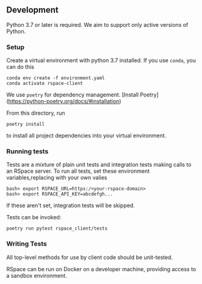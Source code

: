 ## Development

Python 3.7 or later is required. We aim to support only active versions of Python.

### Setup

Create a virtual environment with python 3.7 installed. If you use `conda`, you can do this

```
conda env create -f environment.yaml
conda activate rspace-client
``` 

We use `poetry` for dependency management. [Install Poetry] (https://python-poetry.org/docs/#installation)

From this directory, run 

`poetry install` 

to install all project dependencies into your virtual environment. 

### Running tests

Tests are a mixture of plain unit tests and integration tests making calls to an RSpace server.
To run all tests, set these environment variables,replacing with your own valies

```
bash> export RSPACE_URL=https:/<your-rspace-domain>
bash> export RSPACE_API_KEY=abcdefgh...
```

If these aren't set, integration tests will be skipped.

Tests can be invoked:

```
poetry run pytest rspace_client/tests
```
 
### Writing Tests
 
All top-level methods for use by client code should be unit-tested.

RSpace can be run on Docker on a developer machine, providing access to a sandbox environment.

 
    